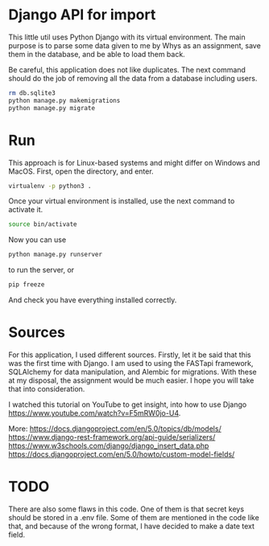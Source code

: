 # Django API for import 
This little util uses Python Django with its virtual environment. The main purpose is to parse some data given to me by Whys as an assignment, save them in the database, and be able to load them back. 


Be careful, this application does not like duplicates. The next command should do the job of removing all the data from a database including users.
```bash 
rm db.sqlite3
python manage.py makemigrations
python manage.py migrate
``` 

# Run

This approach is for Linux-based systems and might differ on Windows and MacOS. First, open the directory, and enter. 

```bash 
virtualenv -p python3 .
```
Once your virtual environment is installed, use the next command to activate it.

```bash 
source bin/activate
```

Now you can use 
```bash 
python manage.py runserver
``` 
to run the server, or 
```bash
pip freeze
``` 
And check you have everything installed correctly.

# Sources 

For this application, I used different sources. Firstly, let it be said that this was the first time with Django. I am used to using the FASTapi framework, SQLAlchemy for data manipulation, and Alembic for migrations. With these at my disposal, the assignment would be much easier. I hope you will take that into consideration.

I watched this tutorial on YouTube to get insight, into how to use Django https://www.youtube.com/watch?v=F5mRW0jo-U4. 

More:
https://docs.djangoproject.com/en/5.0/topics/db/models/
https://www.django-rest-framework.org/api-guide/serializers/
https://www.w3schools.com/django/django_insert_data.php
https://docs.djangoproject.com/en/5.0/howto/custom-model-fields/

# TODO
There are also some flaws in this code. One of them is that secret keys should be stored in a .env file. Some of them are mentioned in the code like that, and because of the wrong format, I have decided to make a date text field.
